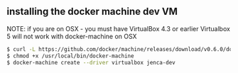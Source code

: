 ## installing the docker machine dev VM

NOTE: if you are on OSX - you must have VirtualBox 4.3 or earlier
Virtualbox 5 will not work with docker-machine on OSX

```bash
$ curl -L https://github.com/docker/machine/releases/download/v0.6.0/docker-machine-`uname -s`-`uname -m` > /usr/local/bin/docker-machine
$ chmod +x /usr/local/bin/docker-machine
$ docker-machine create --driver virtualbox jenca-dev
```